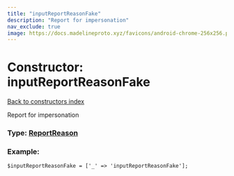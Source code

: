 ```yaml
---
title: "inputReportReasonFake"
description: "Report for impersonation"
nav_exclude: true
image: https://docs.madelineproto.xyz/favicons/android-chrome-256x256.png
---
```

# Constructor: inputReportReasonFake  
[Back to constructors index](/API_docs/constructors/index.html)



Report for impersonation




### Type: [ReportReason](/API_docs/types/ReportReason.html)


### Example:

```
$inputReportReasonFake = ['_' => 'inputReportReasonFake'];
```  
